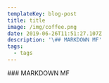 ```yaml
---
templateKey: blog-post
title: title
image: /img/coffee.png
date: 2019-06-26T11:51:27.107Z
description: '\## MARKDOWN MF'
tags:
  - tags
---
```

\### MARKDOWN MF
